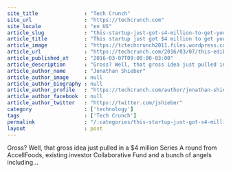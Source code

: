 ```yaml
---
site_title               : "Tech Crunch"
site_url                 : "https://techcrunch.com"
site_locale              : "en_US"
article_slug             : "this-startup-just-got-s4-million-to-get-you-to-eat-more-bugs"
article_title            : "This startup just got $4 million to get you to eat more bugs"
article_image            : "https://tctechcrunch2011.files.wordpress.com/2016/03/unspecified-1.jpg?w=764&h=400&crop=1"
article_url              : "https://techcrunch.com/2016/03/07/this-edible-cricket-protein-startup-just-got-4-million-to-get-you-to-eat-more-bugs/"
article_published_at     : "2016-03-07T09:00:00-03:00"
article_description      : "Gross? Well, that gross idea just pulled in a $4 million Series A round from AccellFoods, existing investor Collaborative Fund and a bunch of angels including..."
article_author_name      : "Jonathan Shieber"
article_author_image     : null
article_author_biography : null
article_author_profile   : "https://techcrunch.com/author/jonathan-shieber/"
article_author_facebook  : null
article_author_twitter   : "https://twitter.com/jshieber"
category                 : ['technology']
tags                     : ['Tech Crunch']
permalink                : "/:categories/this-startup-just-got-s4-million-to-get-you-to-eat-more-bugs/"
layout                   : post
---
```


Gross? Well, that gross idea just pulled in a $4 million Series A round from AccellFoods, existing investor Collaborative Fund and a bunch of angels including...
